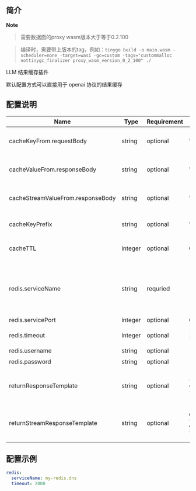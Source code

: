 ## 简介

**Note**

> 需要数据面的proxy wasm版本大于等于0.2.100

> 编译时，需要带上版本的tag，例如：`tinygo build -o main.wasm -scheduler=none -target=wasi -gc=custom -tags="custommalloc nottinygc_finalizer proxy_wasm_version_0_2_100" ./`

LLM 结果缓存插件

默认配置方式可以直接用于 openai 协议的结果缓存

## 配置说明

| Name                              | Type     | Requirement | Default                                                                                                                                                                                                                              | Description                                                                                                |
| --------                          | -------- | --------    | --------                                                                                                                                                                                                                             | --------                                                                                                   |
| cacheKeyFrom.requestBody          | string   | optional    | "messages.@reverse.0.content"                                                                                                                                                                                                        | 从请求 Body 中基于 [GJSON PATH](https://github.com/tidwall/gjson/blob/master/SYNTAX.md) 语法提取字符串     |
| cacheValueFrom.responseBody       | string   | optional    | "choices.0.message.content"                                                                                                                                                                                                          | 从响应 Body 中基于 [GJSON PATH](https://github.com/tidwall/gjson/blob/master/SYNTAX.md) 语法提取字符串     |
| cacheStreamValueFrom.responseBody | string   | optional    | "choices.0.delta.content"                                                                                                                                                                                                            | 从流式响应 Body 中基于 [GJSON PATH](https://github.com/tidwall/gjson/blob/master/SYNTAX.md) 语法提取字符串 |
|                                   |          |             |                                                                                                                                                                                                                                      |                                                                                             |
| cacheKeyPrefix                    | string   | optional    | "higress-ai-cache:"                                                                                                                                                                                                                  | Redis缓存Key的前缀                                                                                         |
| cacheTTL                          | integer  | optional    | 0                                                                                                                                                                                                                                    | 缓存的过期时间，单位是秒，默认值为0，即永不过期                                                            |
| redis.serviceName                 | string   | requried    | -                                                                                                                                                                                                                                    | redis 服务名称，带服务类型的完整 FQDN 名称，例如 my-redis.dns、redis.my-ns.svc.cluster.local               |
| redis.servicePort                 | integer  | optional    | 6379                                                                                                                                                                                                                                 | redis 服务端口                                                                                             |
| redis.timeout                     | integer  | optional    | 1000                                                                                                                                                                                                                                 | 请求 redis 的超时时间，单位为毫秒                                                                          |
| redis.username                    | string   | optional    | -                                                                                                                                                                                                                                    | 登陆 redis 的用户名                                                                                        |
| redis.password                    | string   | optional    | -                                                                                                                                                                                                                                    | 登陆 redis 的密码                                                                                          |
| returnResponseTemplate            | string   | optional    | `{"id":"from-cache","choices":[%s],"model":"gpt-4o","object":"chat.completion","usage":{"prompt_tokens":0,"completion_tokens":0,"total_tokens":0}}`                                                                                  | 返回 HTTP 响应的模版，用 %s 标记需要被 cache value 替换的部分                                              |
| returnStreamResponseTemplate      | string   | optional    | `data:{"id":"from-cache","choices":[{"index":0,"delta":{"role":"assistant","content":"%s"},"finish_reason":"stop"}],"model":"gpt-4o","object":"chat.completion","usage":{"prompt_tokens":0,"completion_tokens":0,"total_tokens":0}}` | 返回流式 HTTP 响应的模版，用 %s 标记需要被 cache value 替换的部分                                          |

## 配置示例

```yaml
redis:
  serviceName: my-redis.dns
  timeout: 2000
```
